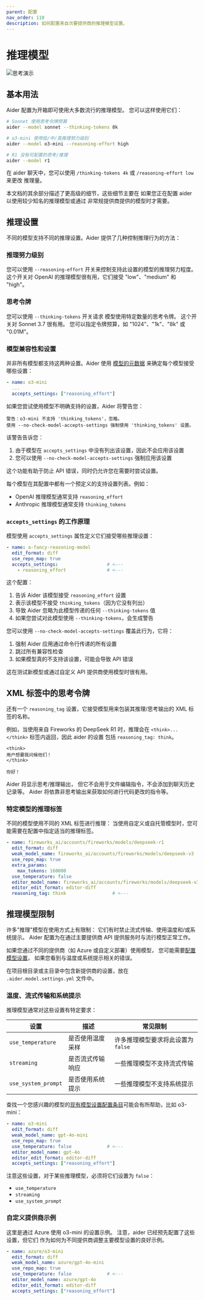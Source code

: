 ```yaml
---
parent: 配置
nav_order: 110
description: 如何配置来自次要提供商的推理模型设置。
---
```


# 推理模型

![思考演示](/assets/thinking.jpg)

## 基本用法

Aider 配置为开箱即可使用大多数流行的推理模型。
您可以这样使用它们：

```bash
# Sonnet 使用思考令牌预算
aider --model sonnet --thinking-tokens 8k

# o3-mini 使用低/中/高推理努力级别
aider --model o3-mini --reasoning-effort high

# R1 没有可配置的思考/推理
aider --model r1
```

在 aider 聊天中，您可以使用 `/thinking-tokens 4k` 或 `/reasoning-effort low` 来更改
推理量。

本文档的其余部分描述了更高级的细节，这些细节主要在
如果您正在配置 aider 以使用较少知名的推理模型或通过
非常规提供商提供的模型时才需要。

## 推理设置

不同的模型支持不同的推理设置。Aider 提供了几种控制推理行为的方法：

### 推理努力级别

您可以使用 `--reasoning-effort` 开关来控制支持此设置的模型的推理努力程度。
这个开关对 OpenAI 的推理模型很有用，它们接受 "low"、"medium" 和 "high"。

### 思考令牌

您可以使用 `--thinking-tokens` 开关请求
模型使用特定数量的思考令牌。
这个开关对 Sonnet 3.7 很有用。
您可以指定令牌预算，如 "1024"、"1k"、"8k" 或 "0.01M"。

### 模型兼容性和设置

并非所有模型都支持这两种设置。Aider 使用
[模型的元数据](/docs/config/adv-model-settings.html)
来确定每个模型接受哪些设置：

```yaml
- name: o3-mini
  ...
  accepts_settings: ["reasoning_effort"]
```

如果您尝试使用模型不明确支持的设置，Aider 将警告您：

```
警告：o3-mini 不支持 'thinking_tokens'，忽略。
使用 --no-check-model-accepts-settings 强制使用 'thinking_tokens' 设置。
```

该警告告诉您：
1. 由于模型在 `accepts_settings` 中没有列出该设置，因此不会应用该设置
2. 您可以使用 `--no-check-model-accepts-settings` 强制应用该设置

这个功能有助于防止 API 错误，同时仍允许您在需要时尝试设置。

每个模型在其配置中都有一个预定义的支持设置列表。例如：

- OpenAI 推理模型通常支持 `reasoning_effort`
- Anthropic 推理模型通常支持 `thinking_tokens`


### `accepts_settings` 的工作原理

模型使用 `accepts_settings` 属性定义它们接受哪些推理设置：

```yaml
- name: a-fancy-reasoning-model
  edit_format: diff
  use_repo_map: true
  accepts_settings:                  # <---
    - reasoning_effort               # <---
```

这个配置：
1. 告诉 Aider 该模型接受 `reasoning_effort` 设置
2. 表示该模型不接受 `thinking_tokens`（因为它没有列出）
3. 导致 Aider 忽略为此模型传递的任何 `--thinking-tokens` 值
4. 如果您尝试对此模型使用 `--thinking-tokens`，会生成警告

您可以使用 `--no-check-model-accepts-settings` 覆盖此行为，它将：
1. 强制 Aider 应用通过命令行传递的所有设置
2. 跳过所有兼容性检查
3. 如果模型真的不支持该设置，可能会导致 API 错误

这在测试新模型或通过自定义 API 提供商使用模型时很有用。


## XML 标签中的思考令牌

还有一个 `reasoning_tag` 设置，它接受模型用来包装其推理/思考输出的 XML 标签的名称。

例如，当使用来自 Fireworks 的 DeepSeek R1 时，推理会在
`<think>...</think>` 标签内返回，因此 aider 的设置
包括 `reasoning_tag: think`。

```
<think>
用户想要我问候他们！
</think>

你好！
```

Aider 将显示思考/推理输出，
但它不会用于文件编辑指令，不会添加到聊天历史记录等。
Aider 将依靠非思考输出来获取如何进行代码更改的指令等。

### 特定模型的推理标签

不同的模型使用不同的 XML 标签进行推理：
当使用自定义或自托管模型时，您可能需要在配置中指定适当的推理标签。

```yaml
- name: fireworks_ai/accounts/fireworks/models/deepseek-r1
  edit_format: diff
  weak_model_name: fireworks_ai/accounts/fireworks/models/deepseek-v3
  use_repo_map: true
  extra_params:
    max_tokens: 160000
  use_temperature: false
  editor_model_name: fireworks_ai/accounts/fireworks/models/deepseek-v3
  editor_edit_format: editor-diff
  reasoning_tag: think                 # <---
```

## 推理模型限制

许多"推理"模型在使用方式上有限制：
它们有时禁止流式传输、使用温度和/或系统提示。
Aider 配置为在通过主要提供商 API 提供服务时与流行模型正常工作。

如果您通过不同的提供商（如 Azure 或自定义部署）使用模型，
您可能需要[配置模型设置](/docs/config/adv-model-settings.html)，
如果您看到与温度或系统提示相关的错误。

在项目根目录或主目录中包含新提供商的设置，放在 `.aider.model.settings.yml` 文件中。

### 温度、流式传输和系统提示

推理模型通常对这些设置有特定要求：

| 设置 | 描述 | 常见限制 |
|---------|-------------|---------------------|
| `use_temperature` | 是否使用温度采样 | 许多推理模型要求将此设置为 `false` |
| `streaming` | 是否流式传输响应 | 一些推理模型不支持流式传输 |
| `use_system_prompt` | 是否使用系统提示 | 一些推理模型不支持系统提示 |

查找一个您感兴趣的模型的[现有模型设置配置条目](https://github.com/Aider-AI/aider/blob/main/aider/resources/model-settings.yml)可能会有所帮助，比如 o3-mini：

```yaml
- name: o3-mini
  edit_format: diff
  weak_model_name: gpt-4o-mini
  use_repo_map: true
  use_temperature: false             # <---
  editor_model_name: gpt-4o
  editor_edit_format: editor-diff
  accepts_settings: ["reasoning_effort"]
```

注意这些设置，对于某些推理模型，必须将它们设置为 `false`：

- `use_temperature`
- `streaming` 
- `use_system_prompt`

### 自定义提供商示例

这里是通过 Azure 使用 o3-mini 的设置示例。
注意，aider 已经预先配置了这些设置，但它们
作为如何为不同提供商调整主要模型设置的良好示例。

```yaml
- name: azure/o3-mini
  edit_format: diff
  weak_model_name: azure/gpt-4o-mini
  use_repo_map: true
  use_temperature: false             # <---
  editor_model_name: azure/gpt-4o
  editor_edit_format: editor-diff
  accepts_settings: ["reasoning_effort"]
```
